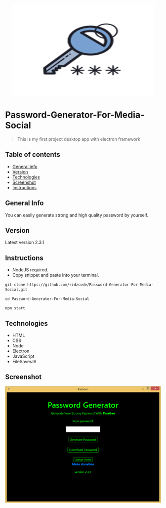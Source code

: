 <p align="center">
  <img width="460" height="300" src="build/icon.png">
</p>

# Password-Generator-For-Media-Social
>This is my first project desktop app with electron framework

## Table of contents
* [General info](#general-info)
* [Version](#version)
* [Technologies](#technologies)
* [Screenshot](#screenshot)
* [Instructions](#instructions)

## General Info
You can easily generate strong and high quality password by yourself.

## Version
Latest version 2.3.1

## Instructions
* NodeJS required.
* Copy snippet and paste into your terminal.
```
git clone https://github.com/ridzcode/Password-Generator-For-Media-Social.git
```
```
cd Password-Generator-For-Media-Social
```
```
npm start
```
## Technologies
* HTML
* CSS
* Node
* Electron
* JavaScript
* FileSaverJS

## Screenshot
![Example screenshot](/build/screenshot.png)
